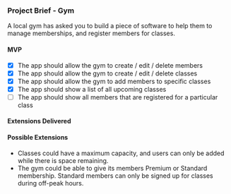 ### Project Brief - Gym

A local gym has asked you to build a piece of software to help them to manage memberships, and register members for classes.

#### MVP

- [x] The app should allow the gym to create / edit / delete members
- [x] The app should allow the gym to create / edit / delete classes
- [x] The app should allow the gym to add members to specific classes
- [x] The app should show a list of all upcoming classes
- [ ] The app should show all members that are registered for a particular class

#### Extensions Delivered

#### Possible Extensions

- Classes could have a maximum capacity, and users can only be added while there is space remaining.
- The gym could be able to give its members Premium or Standard membership. Standard members can only be signed up for classes during off-peak hours.
